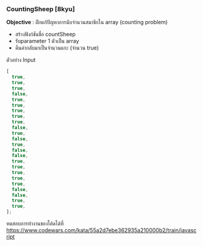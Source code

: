 ### CountingSheep [8kyu]

**Objective** : ฝึกแก้ปัญหาการนับจำนวนสมาชิกใน array (counting problem)

- สร้างฟังก์ชันชื่อ countSheep
- รับparameter 1 ตัวเป็น array
- คืนค่ากลับมาเป็นจำนวนแกะ (จำนวน true)

ตัวอย่าง Input

```js
[
  true,
  true,
  true,
  false,
  true,
  true,
  true,
  true,
  true,
  false,
  true,
  false,
  true,
  false,
  false,
  true,
  true,
  true,
  true,
  true,
  false,
  false,
  true,
  true,
];
```

ทดสอบการทำงานของโค้ดได้ที่
https://www.codewars.com/kata/55a2d7ebe362935a210000b2/train/javascript
